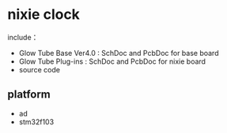 # nixie clock

  include：
  * Glow Tube Base Ver4.0 :  SchDoc and PcbDoc for base board
  * Glow Tube Plug-ins    :  SchDoc and PcbDoc for nixie board
  * source code
## platform
  * ad
  * stm32f103
